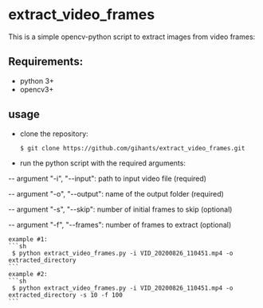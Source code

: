 # extract_video_frames
This is a simple opencv-python script to extract images from video frames:

## Requirements:
- python 3+
- opencv3+

## usage
- clone the repository: 
    ```sh
    $ git clone https://github.com/gihants/extract_video_frames.git
    ```
- run the python script with the required arguments:

-- argument "-i", "--input": path to input video file (required)

-- argument "-o", "--output": name of the output folder (required)

-- argument "-s", "--skip": number of initial frames to skip (optional)

-- argument "-f", "--frames": number of frames to extract (optional)

    example #1: 
    ```sh
     $ python extract_video_frames.py -i VID_20200826_110451.mp4 -o extracted_directory 
    ```
    example #2: 
    ```sh
     $ python extract_video_frames.py -i VID_20200826_110451.mp4 -o extracted_directory -s 10 -f 100
    ```


